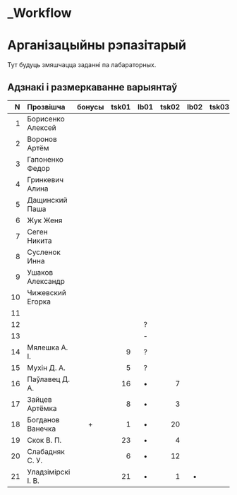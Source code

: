# _Workflow
# Арганізацыйны рэпазітарый

Тут будуць змяшчацца  заданні па лабараторных.

## Адзнакі і размеркаванне варыянтаў


|N  |Прозвішча         |бонусы|tsk01|lb01|tsk02|lb02|tsk03|lb03|tsk04|lb04|
|--:|:-----------------|:----:|----:|:--:|----:|:--:|----:|:--:|----:|:--:|
|  1|Борисенко Алексей |      |     |    |     |    |     |    |     |    |
|  2|Воронов Артём     |      |     |    |     |    |     |    |     |    |
|  3|Гапоненко Федор   |      |     |    |     |    |     |    |     |    |
|  4|Гринкевич Алина   |      |     |    |     |    |     |    |     |    |
|  5|Дащинский Паша    |      |     |    |     |    |     |    |     |    |
|  6|Жук Женя          |      |     |    |     |    |     |    |     |    |
|  7|Сеген Никита      |      |     |    |     |    |     |    |     |    |
|  8|Сусленок Инна     |      |     |    |     |    |     |    |     |    |
|  9|Ушаков Александр  |      |     |    |     |    |     |    |     |    |
| 10|Чижевский Егорка  |      |     |    |     |    |     |    |     |    |
| 11|                  |      |     |    |     |    |     |    |     |    |
| 12|                  |      |     |?   |     |    |     |    |     |    |
| 13|                  |      |     |-   |     |    |     |    |     |    |
| 14|Мялешка А. І.     |      |9    |?   |     |    |     |    |     |    |
| 15|Мухін Д. А.       |      |5    |?   |     |    |     |    |     |    |
| 16|Паўлавец Д. А.    |      |16   |•   |7    |    |     |    |     |    |
| 17|Зайцев Артёмка    |      |8    |•   |3    |    |     |    |     |    |
| 18|Богданов Ванечка  |+     |1    |•   |20   |    |     |    |     |    |
| 19|Скок В. П.        |      |23   |•   |4    |    |     |    |     |    |
| 20|Слабадняк С. У.   |      |6    |•   |12   |    |     |    |     |    |
| 21|Уладзімірскі І. В.|      |21   |•   |1    |•   |     |    |     |    |

